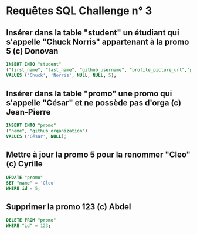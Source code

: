 # Requêtes SQL Challenge n° 3

## Insérer dans la table "student" un étudiant qui s'appelle "Chuck Norris" appartenant à la promo 5 (c) Donovan

```sql
INSERT INTO "student"
("first_name", "last_name", "github_username", "profile_picture_url","promo_id")
VALUES ('Chuck', 'Norris', NULL, NULL, 5);
```

## Insérer dans la table "promo" une promo qui s'appelle "César" et ne possède pas d'orga (c) Jean-Pierre

```sql
INSERT INTO "promo"
("name", "github_organization")
VALUES ('César', NULL);
```

## Mettre à jour la promo 5 pour la renommer "Cleo" (c) Cyrille

```sql
UPDATE "promo"
SET "name" = 'Cleo'
WHERE id = 5;
```

## Supprimer la promo 123 (c) Abdel

```sql
DELETE FROM "promo"
WHERE "id" = 123;
```
